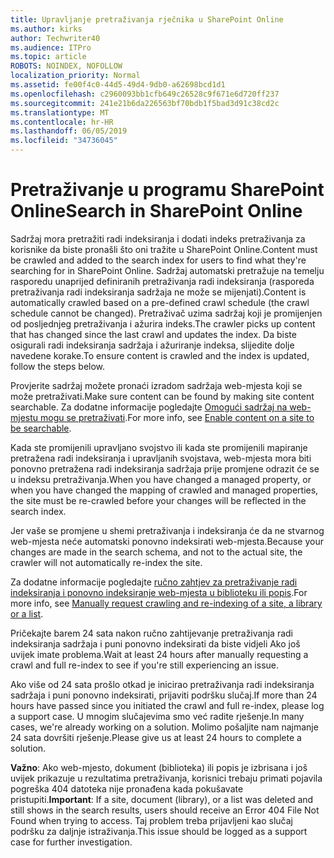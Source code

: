 ```yaml
---
title: Upravljanje pretraživanja rječnika u SharePoint Online
ms.author: kirks
author: Techwriter40
ms.audience: ITPro
ms.topic: article
ROBOTS: NOINDEX, NOFOLLOW
localization_priority: Normal
ms.assetid: fe00f4c0-44d5-49d4-9db0-a62698bcd1d1
ms.openlocfilehash: c2960093bb1cfb649c26528c9f671e6d720ff237
ms.sourcegitcommit: 241e21b6da226563bf70bdb1f5bad3d91c38cd2c
ms.translationtype: MT
ms.contentlocale: hr-HR
ms.lasthandoff: 06/05/2019
ms.locfileid: "34736045"
---
```

# <a name="search-in-sharepoint-online"></a><span data-ttu-id="20901-102">Pretraživanje u programu SharePoint Online</span><span class="sxs-lookup"><span data-stu-id="20901-102">Search in SharePoint Online</span></span>

<span data-ttu-id="20901-103">Sadržaj mora pretražiti radi indeksiranja i dodati indeks pretraživanja za korisnike da biste pronašli što oni tražite u SharePoint Online.</span><span class="sxs-lookup"><span data-stu-id="20901-103">Content must be crawled and added to the search index for users to find what they're searching for in SharePoint Online.</span></span> <span data-ttu-id="20901-104">Sadržaj automatski pretražuje na temelju rasporedu unaprijed definiranih pretraživanja radi indeksiranja (rasporeda pretraživanja radi indeksiranja sadržaja ne može se mijenjati).</span><span class="sxs-lookup"><span data-stu-id="20901-104">Content is automatically crawled based on a pre-defined crawl schedule (the crawl schedule cannot be changed).</span></span> <span data-ttu-id="20901-105">Pretraživač uzima sadržaj koji je promijenjen od posljednjeg pretraživanja i ažurira indeks.</span><span class="sxs-lookup"><span data-stu-id="20901-105">The crawler picks up content that has changed since the last crawl and updates the index.</span></span> <span data-ttu-id="20901-106">Da biste osigurali radi indeksiranja sadržaja i ažuriranje indeksa, slijedite dolje navedene korake.</span><span class="sxs-lookup"><span data-stu-id="20901-106">To ensure content is crawled and the index is updated, follow the steps below.</span></span>

<span data-ttu-id="20901-107">Provjerite sadržaj možete pronaći izradom sadržaja web-mjesta koji se može pretraživati.</span><span class="sxs-lookup"><span data-stu-id="20901-107">Make sure content can be found by making site content searchable.</span></span> <span data-ttu-id="20901-108">Za dodatne informacije pogledajte [Omogući sadržaj na web-mjestu mogu se pretraživati](https://docs.microsoft.com/en-us/sharepoint/make-site-content-searchable).</span><span class="sxs-lookup"><span data-stu-id="20901-108">For more info, see [Enable content on a site to be searchable](https://docs.microsoft.com/en-us/sharepoint/make-site-content-searchable).</span></span>

<span data-ttu-id="20901-109">Kada ste promijenili upravljano svojstvo ili kada ste promijenili mapiranje pretražena radi indeksiranja i upravljanih svojstava, web-mjesta mora biti ponovno pretražena radi indeksiranja sadržaja prije promjene odrazit će se u indeksu pretraživanja.</span><span class="sxs-lookup"><span data-stu-id="20901-109">When you have changed a managed property, or when you have changed the mapping of crawled and managed properties, the site must be re-crawled before your changes will be reflected in the search index.</span></span> 

<span data-ttu-id="20901-110">Jer vaše se promjene u shemi pretraživanja i indeksiranja će da ne stvarnog web-mjesta neće automatski ponovno indeksirati web-mjesta.</span><span class="sxs-lookup"><span data-stu-id="20901-110">Because your changes are made in the search schema, and not to the actual site, the crawler will not automatically re-index the site.</span></span> 

<span data-ttu-id="20901-111">Za dodatne informacije pogledajte [ručno zahtjev za pretraživanje radi indeksiranja i ponovno indeksiranje web-mjesta u biblioteku ili popis](https://docs.microsoft.com/en-us/sharepoint/crawl-site-conten).</span><span class="sxs-lookup"><span data-stu-id="20901-111">For more info, see [Manually request crawling and re-indexing of a site, a library or a list](https://docs.microsoft.com/en-us/sharepoint/crawl-site-conten).</span></span>

 <span data-ttu-id="20901-112">Pričekajte barem 24 sata nakon ručno zahtijevanje pretraživanja radi indeksiranja sadržaja i puni ponovno indeksirati da biste vidjeli Ako još uvijek imate problema.</span><span class="sxs-lookup"><span data-stu-id="20901-112">Wait at least 24 hours after manually requesting a crawl and full re-index to see if you're still experiencing an issue.</span></span> 

<span data-ttu-id="20901-113">Ako više od 24 sata prošlo otkad je inicirao pretraživanja radi indeksiranja sadržaja i puni ponovno indeksirati, prijaviti podršku slučaj.</span><span class="sxs-lookup"><span data-stu-id="20901-113">If more than 24 hours have passed since you initiated the crawl and full re-index, please log a support case.</span></span> <span data-ttu-id="20901-114">U mnogim slučajevima smo već radite rješenje.</span><span class="sxs-lookup"><span data-stu-id="20901-114">In many cases, we're already working on a solution.</span></span> <span data-ttu-id="20901-115">Molimo pošaljite nam najmanje 24 sata dovršiti rješenje.</span><span class="sxs-lookup"><span data-stu-id="20901-115">Please give us at least 24 hours to complete a solution.</span></span>

<span data-ttu-id="20901-116">**Važno**: Ako web-mjesto, dokument (biblioteka) ili popis je izbrisana i još uvijek prikazuje u rezultatima pretraživanja, korisnici trebaju primati pojavila pogreška 404 datoteka nije pronađena kada pokušavate pristupiti.</span><span class="sxs-lookup"><span data-stu-id="20901-116">**Important**: If a site, document (library), or a list was deleted and still shows in the search results, users should receive an Error 404 File Not Found when trying to access.</span></span> <span data-ttu-id="20901-117">Taj problem treba prijavljeni kao slučaj podršku za daljnje istraživanja.</span><span class="sxs-lookup"><span data-stu-id="20901-117">This issue should be logged as a support case for further investigation.</span></span> 




